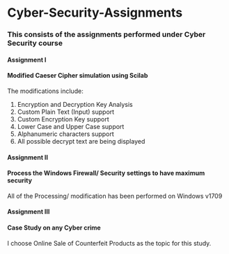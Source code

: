 # Cyber-Security-Assignments
### This consists of the assignments performed under Cyber Security course

#### Assignment I
#### Modified Caeser Cipher simulation using Scilab
The modifications include:
1. Encryption and Decryption Key Analysis
2. Custom Plain Text (Input) support
3. Custom Encryption Key support
4. Lower Case and Upper Case support
5. Alphanumeric characters support
6. All possible decrypt text are being displayed


#### Assignment II
#### Process the Windows Firewall/ Security settings to have maximum security
All of the Processing/ modification has been performed on Windows v1709


#### Assignment III
#### Case Study on any Cyber crime
I choose Online Sale of Counterfeit Products as the topic for this study.
